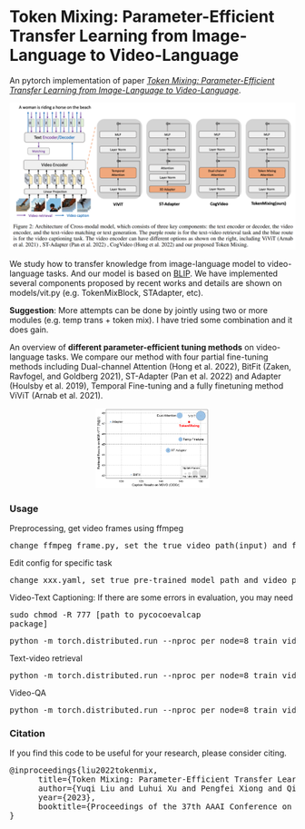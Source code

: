 # Token Mixing: Parameter-Efficient Transfer Learning from Image-Language to Video-Language

An pytorch implementation of paper *[Token Mixing: Parameter-Efficient Transfer Learning from Image-Language to Video-Language](https://www.ruc-aim3.com/papers/token_mix.pdf)*.

![video_language](images/token_mix_archi.png)

We study how to transfer knowledge from image-language model to video-language tasks. And our model is based on [BLIP](https://github.com/salesforce/BLIP). We have implemented several components proposed by recent works and details are shown on models/vit.py (e.g. TokenMixBlock, STAdapter, etc).

**Suggestion**: More attempts can be done by jointly using two or more modules (e.g. temp trans + token mix). I have tried some combination and it does gain.

An overview of **different parameter-efficient tuning methods** on video-language tasks. We compare our method with four partial fine-tuning methods including Dual-channel Attention (Hong et al. 2022), BitFit (Zaken, Ravfogel, and Goldberg 2021), ST-Adapter (Pan et al. 2022) and Adapter (Houlsby et al. 2019), Temporal Fine-tuning and a fully finetuning method ViViT (Arnab et al. 2021).

<div align="center">
<img src=images/compare.png#pic_left width=40%/>
</div>



### Usage

Preprocessing, get video frames using ffmpeg
<pre>change ffmpeg_frame.py, set the true video_path(input) and frames_path(output), and run it.</pre>

Edit config for specific task
<pre>change xxx.yaml, set true pre-trained model path and video path</pre>

Video-Text Captioning:
If there are some errors in evaluation, you may need <pre>sudo chmod -R 777 [path to pycocoevalcap package]</pre> 
<pre>python -m torch.distributed.run --nproc_per_node=8 train_video_caption.py --config ./configs/caption_msvd.yaml --output_dir output/caption_msvd</pre>

Text-video retrieval
<pre>python -m torch.distributed.run --nproc_per_node=8 train_video_retrieval.py --config ./configs/retrieval_msrvtt.yaml --output_dir output/retrieval_msrvtt --evaluate</pre>

Video-QA
<pre>python -m torch.distributed.run --nproc_per_node=8 train_video_vqa.py --config ./configs/videoqa_msrvtt.yaml --output_dir output/videoqa_msrvtt</pre>

### Citation
If you find this code to be useful for your research, please consider citing.
<pre>
@inproceedings{liu2022tokenmix,
      title={Token Mixing: Parameter-Efficient Transfer Learning from Image-Language to Video-Language}, 
      author={Yuqi Liu and Luhui Xu and Pengfei Xiong and Qin Jin},
      year={2023},
      booktitle={Proceedings of the 37th AAAI Conference on Artificial Intelligence (AAAI)},
}
</pre> 